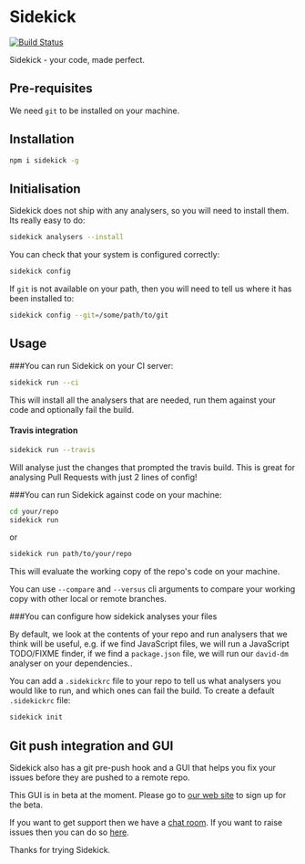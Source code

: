 # Sidekick

[![Build Status](https://travis-ci.org/sidekickcode/sidekick.svg?branch=master)](https://travis-ci.org/sidekickcode/sidekick)

Sidekick - your code, made perfect.

## Pre-requisites

We need `git` to be installed on your machine.


## Installation

```sh
npm i sidekick -g
```

## Initialisation

Sidekick does not ship with any analysers, so you will need to install them. Its really easy to do:

```sh
sidekick analysers --install
```

You can check that your system is configured correctly:

```sh
sidekick config
```

If `git` is not available on your path, then you will need to tell us where it has been installed to:

```sh
sidekick config --git=/some/path/to/git
```


## Usage

###You can run Sidekick on your CI server:

```sh
sidekick run --ci
```

This will install all the analysers that are needed, run them against your code and optionally fail the build.

#### Travis integration

```sh
sidekick run --travis
```

Will analyse just the changes that prompted the travis build. This is great for analysing Pull Requests with
just 2 lines of config!

###You can run Sidekick against code on your machine:

```sh
cd your/repo
sidekick run
```

or

```sh
sidekick run path/to/your/repo
```

This will evaluate the working copy of the repo's code on your machine.

You can use `--compare` and `--versus` cli arguments to compare your working copy with other local or remote branches.

###You can configure how sidekick analyses your files

By default, we look at the contents of your repo and run analysers that we think will be useful, e.g. if we find
JavaScript files, we will run a JavaScript TODO/FIXME finder, if we find a `package.json` file, we will run our
`david-dm` analyser on your dependencies..

You can add a `.sidekickrc` file to your repo to tell us what analysers you would like to run, and which ones can
fail the build. To create a default `.sidekickrc` file:

```sh
sidekick init
```

## Git push integration and GUI

Sidekick also has a git pre-push hook and a GUI that helps you fix your issues before they are pushed to a remote repo.
 
This GUI is in beta at the moment.
Please go to [our web site](https://sidekickcode.com) to sign up for the beta.

If you want to get support then we have a [chat room](https://gitter.im/sidekickcode/support).
If you want to raise issues then you can do so [here](https://github.com/sidekickcode/tracker/issues).

Thanks for trying Sidekick.
